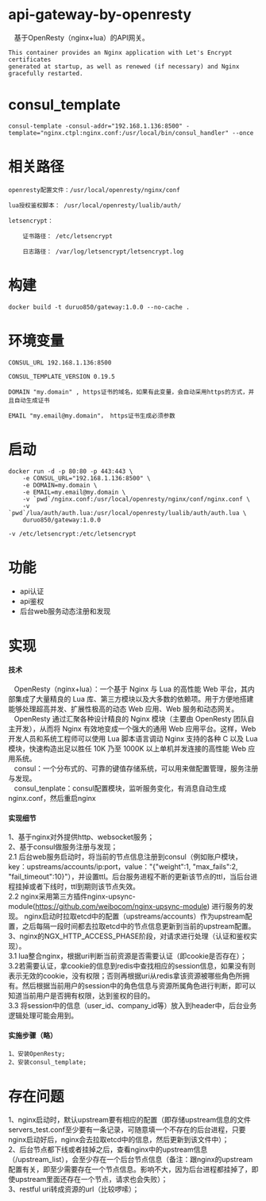 # api-gateway-by-openresty
    
    基于OpenResty（nginx+lua）的API网关。
 
    This container provides an Nginx application with Let's Encrypt certificates 
    generated at startup, as well as renewed (if necessary) and Nginx gracefully restarted.
    
# consul_template

    consul-template -consul-addr="192.168.1.136:8500" -template="nginx.ctpl:nginx.conf:/usr/local/bin/consul_handler" --once

# 相关路径
    
    openresty配置文件：/usr/local/openresty/nginx/conf
    
    lua授权鉴权脚本： /usr/local/openresty/lualib/auth/
    
    letsencrypt：
    
        证书路径： /etc/letsencrypt
        
        日志路径： /var/log/letsencrypt/letsencrypt.log
 
# 构建   
    
    docker build -t duruo850/gateway:1.0.0 --no-cache .
    
# 环境变量

    CONSUL_URL 192.168.1.136:8500

    CONSUL_TEMPLATE_VERSION 0.19.5

    DOMAIN "my.domain" , https证书的域名，如果有此变量，会自动采用https的方式，并且自动生成证书
    
    EMAIL "my.email@my.domain"， https证书生成必须参数
    
# 启动
    docker run -d -p 80:80 -p 443:443 \
        -e CONSUL_URL="192.168.1.136:8500" \
        -e DOMAIN=my.domain \
        -e EMAIL=my.email@my.domain \
        -v `pwd`/nginx.conf:/usr/local/openresty/nginx/conf/nginx.conf \
        -v `pwd`/lua/auth/auth.lua:/usr/local/openresty/lualib/auth/auth.lua \
        duruo850/gateway:1.0.0
        
    -v /etc/letsencrypt:/etc/letsencrypt
 
# 功能
* api认证
* api鉴权
* 后台web服务动态注册和发现
# 实现
#### 技术
    OpenResty（nginx+lua）：一个基于 Nginx 与 Lua 的高性能 Web 平台，其内部集成了大量精良的 Lua 库、第三方模块以及大多数的依赖项。用于方便地搭建能够处理超高并发、扩展性极高的动态 Web 应用、Web 服务和动态网关。  
    OpenResty 通过汇聚各种设计精良的 Nginx 模块（主要由 OpenResty 团队自主开发），从而将 Nginx 有效地变成一个强大的通用 Web 应用平台。这样，Web 开发人员和系统工程师可以使用 Lua 脚本语言调动 Nginx 支持的各种 C 以及 Lua 模块，快速构造出足以胜任 10K 乃至 1000K 以上单机并发连接的高性能 Web 应用系统。  
    consul：一个分布式的、可靠的键值存储系统，可以用来做配置管理，服务注册与发现。  
    consul_tenplate：consul配置模块，监听服务变化，有消息自动生成nginx.conf，然后重启nginx
    
#### 实现细节
1、基于nginx对外提供http、websocket服务；  
2、基于consul做服务注册与发现；    
  2.1 后台web服务启动时，将当前的节点信息注册到consul（例如账户模块，key：upstreams/accounts/ip:port，value："{\"weight\":1, \"max_fails\":2, \"fail_timeout\":10}"），并设置ttl。后台服务进程不断的更新该节点的ttl，当后台进程挂掉或者下线时，ttl到期则该节点失效。  
  2.2 nginx采用第三方插件nginx-upsync-module(https://github.com/weibocom/nginx-upsync-module) 进行服务的发现。 nginx启动时拉取etcd中的配置（upstreams/accounts）作为upstream配置，之后每隔一段时间都去拉取etcd中的节点信息更新到当前的upstream配置。  
3、nginx的NGX_HTTP_ACCESS_PHASE阶段，对请求进行处理（认证和鉴权实现）。  
  3.1 lua整合nginx，根据uri判断当前资源是否需要认证（即cookie是否存在）；  
  3.2若需要认证，拿cookie的信息到redis中查找相应的session信息，如果没有则表示无效的cookie，没有权限；否则再根据uri从redis拿该资源被哪些角色所拥有。然后根据当前用户的session中的角色信息与资源所属角色进行判断，即可以知道当前用户是否拥有权限，达到鉴权的目的。  
  3.3 将session中的信息（user_id、company_id等）放入到header中，后台业务逻辑处理可能会用到。    
#### 实施步骤（略）
    1、安装OpenResty;  
    2、安装consul_template; 
# 存在问题
  1、nginx启动时，默认upstream要有相应的配置（即存储upstream信息的文件servers_test.conf至少要有一条记录，可随意填一个不存在的后台进程，只要nginx启动好后，nginx会去拉取etcd中的信息，然后更新到该文件中）；  
  2、后台节点都下线或者挂掉之后，查看nginx中的upstream信息（/upstream_list），会至少存在一个后台节点信息（备注：跟nginx的upstream配置有关，即至少需要存在一个节点信息。影响不大，因为后台进程都挂掉了，即使upstream里面还存在一个节点，请求也会失败）；  
  3、restful uri转成资源的url（比较啰嗦）；  

